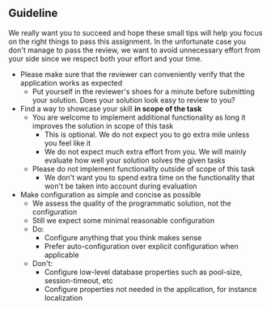 ## Guideline

We really want you to succeed and hope these small tips will help you focus on the right things to pass this assignment.
In the unfortunate case you don't manage to pass the review, we want to avoid unnecessary effort from your side since we respect both your effort and your time.

* Please make sure that the reviewer can conveniently verify that the application works as expected
  * Put yourself in the reviewer's shoes for a minute before submitting your solution. Does your solution look easy to review to you?
* Find a way to showcase your skill **in scope of the task**
  * You are welcome to implement additional functionality as long it improves the solution in scope of this task
    * This is optional. We do not expect you to go extra mile unless you feel like it
    * We do not expect much extra effort from you. We will mainly evaluate how well your solution solves the given tasks
  * Please do not implement functionality outside of scope of this task
    * We don't want you to spend extra time on the functionality that won't be taken into account during evaluation
* Make configuration as simple and concise as possible
    * We assess the quality of the programmatic solution, not the configuration
    * Still we expect some minimal reasonable configuration
    * Do:
        * Configure anything that you think makes sense
        * Prefer auto-configuration over explicit configuration when applicable
    * Don't:
        * Configure low-level database properties such as pool-size, session-timeout, etc
        * Configure properties not needed in the application, for instance localization
